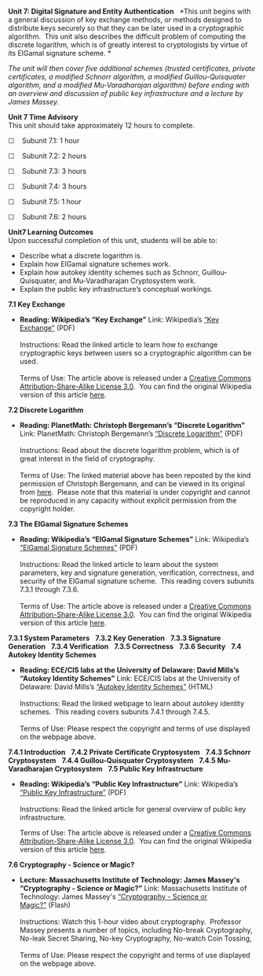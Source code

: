 **Unit 7: Digital Signature and Entity Authentication** <span
id="7"></span> 
*This unit begins with a general discussion of key exchange methods, or
methods designed to distribute keys securely so that they can be later
used in a cryptographic algorithm.  This unit also describes the
difficult problem of computing the discrete logarithm, which is of
greatly interest to cryptologists by virtue of its ElGamal signature
scheme. *  
  
 *The unit will then cover five additional schemes (trusted
certificates, private certificates, a modified Schnorr algorithm, a
modified Guillou-Quisquater algorithm, and a modified Mu-Varadharajan
algorithm) before ending with an overview and discussion of public key
infrastructure and a lecture by James Massey.*

**Unit 7 Time Advisory**  
This unit should take approximately 12 hours to complete.

☐    Subunit 7.1: 1 hour

☐    Subunit 7.2: 2 hours

☐    Subunit 7.3: 3 hours

☐    Subunit 7.4: 3 hours

☐    Subunit 7.5: 1 hour

☐    Subunit 7.6: 2 hours

**Unit7 Learning Outcomes**  
Upon successful completion of this unit, students will be able to:

-   Describe what a discrete logarithm is.
-   Explain how ElGamal signature schemes work.
-   Explain how autokey identity schemes such as Schnorr,
    Guillou-Quisquater, and Mu-Varadharajan Cryptosystem work.
-   Explain the public key infrastructure’s conceptual workings.

**7.1 Key Exchange** <span id="7.1"></span> 
-   **Reading: Wikipedia’s “Key Exchange”**
    Link: Wikipedia’s [“Key
    Exchange](http://www.saylor.org/site/wp-content/uploads/2012/07/Key-exchange1.pdf)[”](http://www.saylor.org/site/wp-content/uploads/2012/07/Key-exchange1.pdf)
    (PDF)  
        
     Instructions: Read the linked article to learn how to exchange
    cryptographic keys between users so a cryptographic algorithm can be
    used.  
        
     Terms of Use: The article above is released under a [Creative
    Commons Attribution-Share-Alike License
    3.0](http://creativecommons.org/licenses/by-sa/3.0/).  You can find
    the original Wikipedia version of this article
    [here](http://en.wikipedia.org/wiki/Key_exchange).

**7.2 Discrete Logarithm** <span id="7.2"></span> 
-   **Reading: PlanetMath: Christoph Bergemann’s “Discrete Logarithm”**
    Link: PlanetMath: Christoph Bergemann’s [“Discrete
    Logarithm](http://www.saylor.org/site/wp-content/uploads/2012/07/CS409-7.2.pdf)[”](http://www.saylor.org/site/wp-content/uploads/2012/07/CS409-7.2.pdf)
    (PDF)  
        
     Instructions: Read about the discrete logarithm problem, which is
    of great interest in the field of cryptography.  
        
     Terms of Use: The linked material above has been reposted by the
    kind permission of Christoph Bergemann, and can be viewed in its
    original from
    [here](http://planetmath.org/encyclopedia/DiscreteLogarithm.html).  Please
    note that this material is under copyright and cannot be reproduced
    in any capacity without explicit permission from the copyright
    holder. 

**7.3 The ElGamal Signature Schemes** <span id="7.3"></span> 
-   **Reading: Wikipedia’s “ElGamal Signature Schemes”**
    Link: Wikipedia’s [“ElGamal Signature
    Schemes](http://www.saylor.org/site/wp-content/uploads/2012/07/ElGamal-signature-scheme.pdf)[”](http://www.saylor.org/site/wp-content/uploads/2012/07/ElGamal-signature-scheme.pdf)
    (PDF)  
        
     Instructions: Read the linked article to learn about the system
    parameters, key and signature generation, verification, correctness,
    and security of the ElGamal signature scheme.  This reading covers
    subunits 7.3.1 through 7.3.6.  
        
     Terms of Use: The article above is released under a [Creative
    Commons Attribution-Share-Alike License
    3.0](http://creativecommons.org/licenses/by-sa/3.0/).  You can find
    the original Wikipedia version of this article
    [here](http://en.wikipedia.org/wiki/ElGamal_signature_scheme).

**7.3.1 System Parameters** <span id="7.3.1"></span> 
**7.3.2 Key Generation** <span id="7.3.2"></span> 
**7.3.3 Signature Generation** <span id="7.3.3"></span> 
**7.3.4 Verification** <span id="7.3.4"></span> 
**7.3.5 Correctness** <span id="7.3.5"></span> 
**7.3.6 Security** <span id="7.3.6"></span> 
**7.4 Autokey Identity Schemes** <span id="7.4"></span> 
-   **Reading: ECE/CIS labs at the University of Delaware: David Mills’s
    “Autokey Identity Schemes”**
    Link: ECE/CIS labs at the University of Delaware: David Mills’s
    [“Autokey Identity
    Schemes](http://www.eecis.udel.edu/~mills/ident.html)[”](http://www.eecis.udel.edu/~mills/ident.html)
    (HTML)  
        
     Instructions: Read the linked webpage to learn about autokey
    identity schemes.  This reading covers subunits 7.4.1 through
    7.4.5.  
        
     Terms of Use: Please respect the copyright and terms of use
    displayed on the webpage above.

**7.4.1 Introduction** <span id="7.4.1"></span> 
**7.4.2 Private Certificate Cryptosystem** <span id="7.4.2"></span> 
**7.4.3 Schnorr Cryptosystem** <span id="7.4.3"></span> 
**7.4.4 Guillou-Quisquater Cryptosystem** <span id="7.4.4"></span> 
**7.4.5 Mu-Varadharajan Cryptosystem** <span id="7.4.5"></span> 
**7.5 Public Key Infrastructure** <span id="7.5"></span> 
-   **Reading: Wikipedia’s “Public Key Infrastructure”**
    Link: Wikipedia’s [“Public Key
    Infrastructure](http://www.saylor.org/site/wp-content/uploads/2012/07/Public-key-infrastructure1.pdf)[”](http://www.saylor.org/site/wp-content/uploads/2012/07/Public-key-infrastructure1.pdf)
    (PDF)  
        
     Instructions: Read the linked article for general overview of
    public key infrastructure.  
      
     Terms of Use: The article above is released under a [Creative
    Commons Attribution-Share-Alike License
    3.0](http://creativecommons.org/licenses/by-sa/3.0/).  You can find
    the original Wikipedia version of this article
    [here](http://en.wikipedia.org/wiki/Public_key_infrastructure).

**7.6 Cryptography - Science or Magic?** <span id="7.6"></span> 
-   **Lecture: Massachusetts Institute of Technology: James Massey's
    “Cryptography - Science or Magic?”**
    Link: Massachusetts Institute of Technology: James Massey's
    [“Cryptography - Science or
    Magic?”](http://mitworld.mit.edu/video/42) (Flash)  
        
     Instructions: Watch this 1-hour video about cryptography. 
    Professor Massey presents a number of topics, including No-break
    Cryptography, No-leak Secret Sharing, No-key Cryptography, No-watch
    Coin Tossing,  
        
     Terms of Use: Please respect the copyright and terms of use
    displayed on the webpage above.


